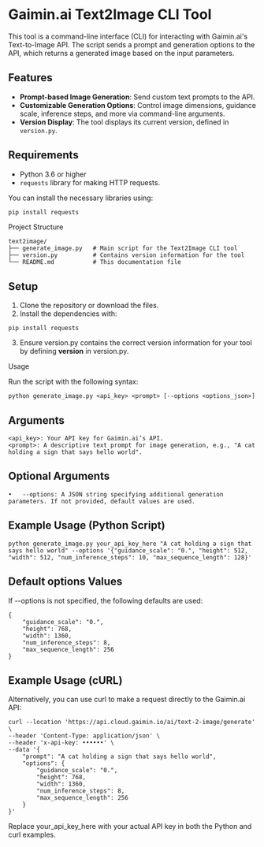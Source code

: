 # Gaimin.ai Text2Image CLI Tool

This tool is a command-line interface (CLI) for interacting with Gaimin.ai's Text-to-Image API. The script sends a prompt and generation options to the API, which returns a generated image based on the input parameters.

## Features

- **Prompt-based Image Generation**: Send custom text prompts to the API.
- **Customizable Generation Options**: Control image dimensions, guidance scale, inference steps, and more via command-line arguments.
- **Version Display**: The tool displays its current version, defined in `version.py`.

## Requirements

- Python 3.6 or higher
- `requests` library for making HTTP requests.

You can install the necessary libraries using:

```bash
pip install requests
```
Project Structure

```
text2image/
├── generate_image.py   # Main script for the Text2Image CLI tool
├── version.py          # Contains version information for the tool
└── README.md           # This documentation file
```

## Setup

1.	Clone the repository or download the files.
2.	Install the dependencies with:
```
pip install requests
```

3.	Ensure version.py contains the correct version information for your tool by defining __version__ in version.py.

Usage

Run the script with the following syntax:

```
python generate_image.py <api_key> <prompt> [--options <options_json>]
```

## Arguments

	<api_key>: Your API key for Gaimin.ai’s API.
	<prompt>: A descriptive text prompt for image generation, e.g., "A cat holding a sign that says hello world".

## Optional Arguments

	•	--options: A JSON string specifying additional generation parameters. If not provided, default values are used.


## Example Usage (Python Script)

```
python generate_image.py your_api_key_here "A cat holding a sign that says hello world" --options '{"guidance_scale": "0.", "height": 512, "width": 512, "num_inference_steps": 10, "max_sequence_length": 128}'
```

## Default options Values

If --options is not specified, the following defaults are used:

```
{
    "guidance_scale": "0.",
    "height": 768,
    "width": 1360,
    "num_inference_steps": 8,
    "max_sequence_length": 256
}
```

## Example Usage (cURL)

Alternatively, you can use curl to make a request directly to the Gaimin.ai API:

```
curl --location 'https://api.cloud.gaimin.io/ai/text-2-image/generate' \
--header 'Content-Type: application/json' \
--header 'x-api-key: ••••••' \
--data '{
    "prompt": "A cat holding a sign that says hello world",
    "options": {
        "guidance_scale": "0.",
        "height": 768,
        "width": 1360,
        "num_inference_steps": 8,
        "max_sequence_length": 256
    }
}'
```
Replace your_api_key_here with your actual API key in both the Python and curl examples.